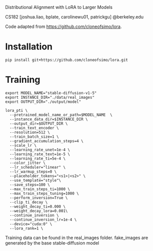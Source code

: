 Distributional Alignment with LoRA to Larger Models

CS182
[joshua.liao, bplate, carolinewu01, patrickgu] @berkeley.edu

Code adapted from https://github.com/cloneofsimo/lora.

# Installation

```
pip install git+https://github.com/cloneofsimo/lora.git
```

# Training

```
export MODEL_NAME="stable-diffusion-v1-5"
export INSTANCE_DIR="./data/real_images"
export OUTPUT_DIR="./output/model"

lora_pti \
  --pretrained_model_name_or_path=$MODEL_NAME  \
  --instance_data_dir=$INSTANCE_DIR \
  --output_dir=$OUTPUT_DIR \
  --train_text_encoder \
  --resolution=512 \
  --train_batch_size=1 \
  --gradient_accumulation_steps=4 \
  --scale_lr \
  --learning_rate_unet=1e-4 \
  --learning_rate_text=1e-5 \
  --learning_rate_ti=5e-4 \
  --color_jitter \
  --lr_scheduler="linear" \
  --lr_warmup_steps=0 \
  --placeholder_tokens="<s1>|<s2>" \
  --use_template="style"\
  --save_steps=100 \
  --max_train_steps_ti=1000 \
  --max_train_steps_tuning=1000 \
  --perform_inversion=True \
  --clip_ti_decay \
  --weight_decay_ti=0.000 \
  --weight_decay_lora=0.001\
  --continue_inversion \
  --continue_inversion_lr=1e-4 \
  --device="cuda:0" \
  --lora_rank=1 \
```

Training data can be found in the real_images folder. fake_images are generated by the base stable-diffusion model
